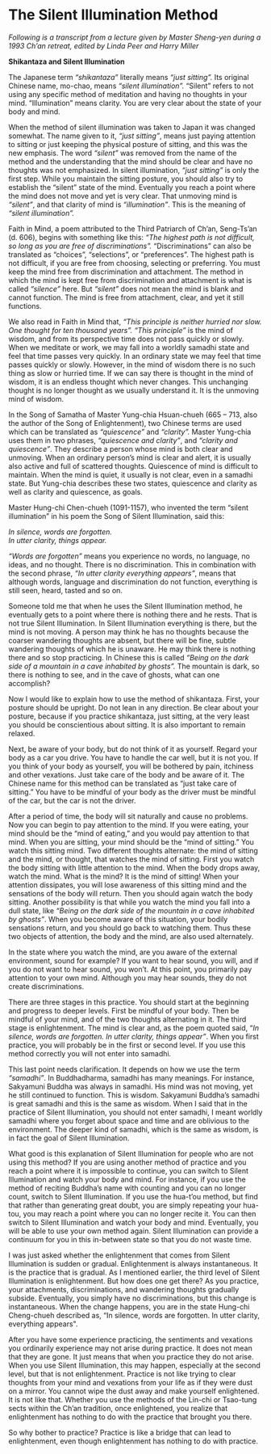 
# The Silent Illumination Method

*Following is a transcript from a lecture given by Master Sheng-yen during a 1993 Ch’an retreat, edited by Linda Peer and Harry Miller*

**Shikantaza and Silent Illumination**

The Japanese term *“shikantaza”* literally means *“just sitting”.* Its original Chinese name, mo-chao, means *“silent illumination”.* “Silent” refers to not using any specific method of meditation and having no thoughts in your mind. “Illumination” means clarity. You are very clear about the state of your body and mind.

When the method of silent illumination was taken to Japan it was changed somewhat. The name given to it, *“just sitting”*, means just paying attention to sitting or just keeping the physical posture of sitting, and this was the new emphasis. The word *“silent”* was removed from the name of the method and the understanding that the mind should be clear and have no thoughts was not emphasized. In silent illumination, *“just sitting”* is only the first step. While you maintain the sitting posture, you should also try to establish the “silent” state of the mind. Eventually you reach a point where the mind does not move and yet is very clear. That unmoving mind is *“silent”*, and that clarity of mind is *“illumination”*. This is the meaning of *“silent illumination”.*

Faith in Mind, a poem attributed to the Third Patriarch of Ch’an, Seng-Ts’an (d. 606), begins with something like this: *“The highest path is not difficult, so long as you are free of discriminations”.* “Discriminations” can also be translated as “choices”, “selections”, or “preferences”. The highest path is not difficult, if you are free from choosing, selecting or preferring. You must keep the mind free from discrimination and attachment. The method in which the mind is kept free from discrimination and attachment is what is called *“silence”* here. But *“silent”* does not mean the mind is blank and cannot function. The mind is free from attachment, clear, and yet it still functions.

We also read in Faith in Mind that, *“This principle is neither hurried nor slow. One thought for ten thousand years”.* *“This principle”* is the mind of wisdom, and from its perspective time does not pass quickly or slowly. When we meditate or work, we may fall into a worldly samadhi state and feel that time passes very quickly. In an ordinary state we may feel that time passes quickly or slowly. However, in the mind of wisdom there is no such thing as slow or hurried time. If we can say there is thought in the mind of wisdom, it is an endless thought which never changes. This unchanging thought is no longer thought as we usually understand it. It is the unmoving mind of wisdom.

In the Song of Samatha of Master Yung-chia Hsuan-chueh (665 – 713, also the author of the Song of Enlightenment), two Chinese terms are used which can be translated as *“quiescence”* and *“clarity”.* Master Yung-chia uses them in two phrases, *“quiescence and clarity”*, and *“clarity and quiescence”*. They describe a person whose mind is both clear and unmoving. When an ordinary person’s mind is clear and alert, it is usually also active and full of scattered thoughts. Quiescence of mind is difficult to maintain. When the mind is quiet, it usually is not clear, even in a samadhi state. But Yung-chia describes these two states, quiescence and clarity as well as clarity and quiescence, as goals.

Master Hung-chi Chen-chueh (1091-1157), who invented the term “silent illumination” in his poem the Song of Silent Illumination, said this:


*In silence, words are forgotten.*<br>
*In utter clarity, things appear.*

*“Words are forgotten”* means you experience no words, no language, no ideas, and no thought. There is no discrimination. This in combination with the second phrase, *“In utter clarity everything appears”*, means that although words, language and discrimination do not function, everything is still seen, heard, tasted and so on.

Someone told me that when he uses the Silent Illumination method, he eventually gets to a point where there is nothing there and he rests. That is not true Silent Illumination. In Silent Illumination everything is there, but the mind is not moving. A person may think he has no thoughts because the coarser wandering thoughts are absent, but there will be fine, subtle wandering thoughts of which he is unaware. He may think there is nothing there and so stop practicing. In Chinese this is called *“Being on the dark side of a mountain in a cave inhabited by ghosts”.* The mountain is dark, so there is nothing to see, and in the cave of ghosts, what can one accomplish?

Now I would like to explain how to use the method of shikantaza. First, your posture should be upright. Do not lean in any direction. Be clear about your posture, because if you practice shikantaza, just sitting, at the very least you should be conscientious about sitting. It is also important to remain relaxed.

Next, be aware of your body, but do not think of it as yourself. Regard your body as a car you drive. You have to handle the car well, but it is not you. If you think of your body as yourself, you will be bothered by pain, itchiness and other vexations. Just take care of the body and be aware of it. The Chinese name for this method can be translated as “just take care of sitting.” You have to be mindful of your body as the driver must be mindful of the car, but the car is not the driver.

After a period of time, the body will sit naturally and cause no problems. Now you can begin to pay attention to the mind. If you were eating, your mind should be the “mind of eating,” and you would pay attention to that mind. When you are sitting, your mind should be the “mind of sitting.” You watch this sitting mind. Two different thoughts alternate: the mind of sitting and the mind, or thought, that watches the mind of sitting. First you watch the body sitting with little attention to the mind. When the body drops away, watch the mind. What is the mind? It is the mind of sitting! When your attention dissipates, you will lose awareness of this sitting mind and the sensations of the body will return. Then you should again watch the body sitting. Another possibility is that while you watch the mind you fall into a dull state, like *“Being on the dark side of the mountain in a cave inhabited by ghosts”*. When you become aware of this situation, your bodily sensations return, and you should go back to watching them. Thus these two objects of attention, the body and the mind, are also used alternately.

In the state where you watch the mind, are you aware of the external environment, sound for example? If you want to hear sound, you will, and if you do not want to hear sound, you won’t. At this point, you primarily pay attention to your own mind. Although you may hear sounds, they do not create discriminations.

There are three stages in this practice. You should start at the beginning and progress to deeper levels. First be mindful of your body. Then be mindful of your mind, and of the two thoughts alternating in it. The third stage is enlightenment. The mind is clear and, as the poem quoted said, “*In silence, words are forgotten. In utter clarity, things appear”*. When you first practice, you will probably be in the first or second level. If you use this method correctly you will not enter into samadhi.

This last point needs clarification. It depends on how we use the term *“samadhi”*. In Buddhadharma, samadhi has many meanings. For instance, Sakyamuni Buddha was always in samadhi. His mind was not moving, yet he still continued to function. This is wisdom. Sakyamuni Buddha’s samadhi is great samadhi and this is the same as wisdom. When I said that in the practice of Silent Illumination, you should not enter samadhi, I meant worldly samadhi where you forget about space and time and are oblivious to the environment. The deeper kind of samadhi, which is the same as wisdom, is in fact the goal of Silent Illumination.

What good is this explanation of Silent Illumination for people who are not using this method? If you are using another method of practice and you reach a point where it is impossible to continue, you can switch to Silent Illumination and watch your body and mind. For instance, if you use the method of reciting Buddha’s name with counting and you can no longer count, switch to Silent Illumination. If you use the hua-t’ou method, but find that rather than generating great doubt, you are simply repeating your hua-tou, you may reach a point where you can no longer recite it. You can then switch to Silent Illumination and watch your body and mind. Eventually, you will be able to use your own method again. Silent Illumination can provide a continuum for you in this in-between state so that you do not waste time.

I was just asked whether the enlightenment that comes from Silent Illumination is sudden or gradual. Enlightenment is always instantaneous. It is the practice that is gradual. As I mentioned earlier, the third level of Silent Illumination is enlightenment. But how does one get there? As you practice, your attachments, discriminations, and wandering thoughts gradually subside. Eventually, you simply have no discriminations, but this change is instantaneous. When the change happens, you are in the state Hung-chi Cheng-chueh described as, “In silence, words are forgotten. In utter clarity, everything appears".

After you have some experience practicing, the sentiments and vexations you ordinarily experience may not arise during practice. It does not mean that they are gone. It just means that when you practice they do not arise. When you use Silent Illumination, this may happen, especially at the second level, but that is not enlightenment. Practice is not like trying to clear thoughts from your mind and vexations from your life as if they were dust on a mirror. You cannot wipe the dust away and make yourself enlightened. It is not like that. Whether you use the methods of the Lin-chi or Tsao-tung sects within the Ch’an tradition, once enlightened, you realize that enlightenment has nothing to do with the practice that brought you there.

So why bother to practice? Practice is like a bridge that can lead to enlightenment, even though enlightenment has nothing to do with practice.